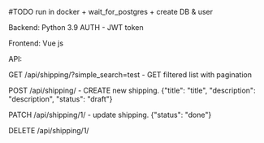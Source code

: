 #TODO
run in docker + wait_for_postgres + create DB & user


Backend:
Python 3.9
AUTH - JWT token

Frontend:
Vue js

API:

GET /api/shipping/?simple_search=test - GET filtered list with pagination

POST /api/shipping/ - CREATE new shipping.
{"title": "title", "description": "description", "status": "draft"}

PATCH /api/shipping/1/ - update shipping.
{"status": "done"}

DELETE /api/shipping/1/